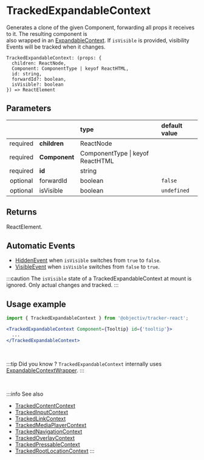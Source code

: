 # TrackedExpandableContext

Generates a clone of the given Component, forwarding all props it receives to it. The resulting component is  
also wrapped in an [ExpandableContext](/taxonomy/reference/location-contexts/ExpandableContext.md). If `isVisible` is provided, visibility Events will be tracked when it changes.

```tsx
TrackedExpandableContext: (props: {
  children: ReactNode,
  Component: ComponentType | keyof ReactHTML,
  id: string,
  forwardId?: boolean,
  isVisible?: boolean
}) => ReactElement
```

## Parameters
|          |               | type                                 | default value |
|:--------:|:--------------|:-------------------------------------|:--------------|
| required | **children**  | ReactNode                            |               |
| required | **Component** | ComponentType &vert; keyof ReactHTML |               |
| required | **id**        | string                               |               |
| optional | forwardId     | boolean                              | `false`       |
| optional | isVisible     | boolean                              | `undefined`   |

## Returns
ReactElement.

## Automatic Events
- [HiddenEvent](/taxonomy/reference/events/HiddenEvent.md) when `isVisible` switches from `true` to `false`. 
- [VisibleEvent](/taxonomy/reference/events/VisibleEvent.md) when `isVisible` switches from `false` to `true`.

:::caution
The `isVisible` state of a TrackedExpandableContext at mount is ignored. Only actual changes and tracked.
:::

## Usage example

```jsx
import { TrackedExpandableContext } from '@objectiv/tracker-react';
```

```jsx
<TrackedExpandableContext Component={Tooltip} id={'tooltip'}>
  ...
</TrackedExpandableContext>
```

<br />

:::tip Did you know ?
`TrackedExpandableContext` internally uses [ExpandableContextWrapper](/tracking/react/api-reference/locationWrappers/ExpandableContextWrapper.md).
:::

<br />

:::info See also
- [TrackedContentContext](/tracking/react/api-reference/trackedContexts/TrackedContentContext.md)
- [TrackedInputContext](/tracking/react/api-reference/trackedContexts/TrackedInputContext.md)
- [TrackedLinkContext](/tracking/react/api-reference/trackedContexts/TrackedLinkContext.md)
- [TrackedMediaPlayerContext](/tracking/react/api-reference/trackedContexts/TrackedMediaPlayerContext.md)
- [TrackedNavigationContext](/tracking/react/api-reference/trackedContexts/TrackedNavigationContext.md)
- [TrackedOverlayContext](/tracking/react/api-reference/trackedContexts/TrackedOverlayContext.md)
- [TrackedPressableContext](/tracking/react/api-reference/trackedContexts/TrackedPressableContext.md)
- [TrackedRootLocationContext](/tracking/react/api-reference/trackedContexts/TrackedRootLocationContext.md)
:::
